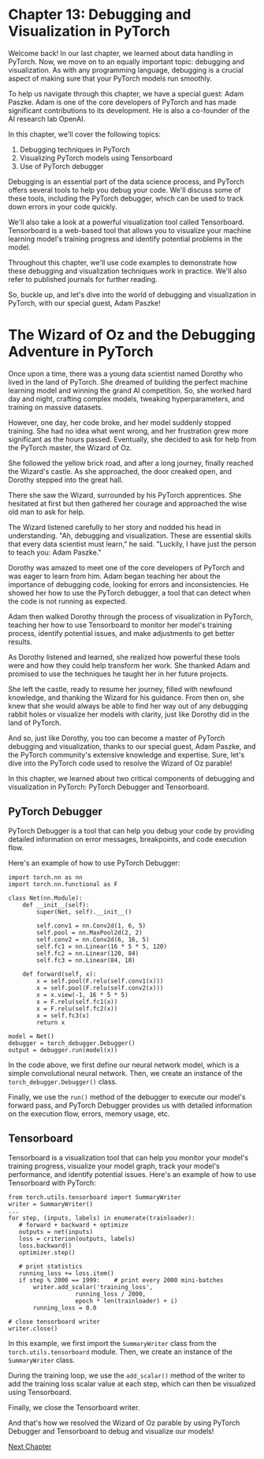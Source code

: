 # Chapter 13: Debugging and Visualization in PyTorch

Welcome back! In our last chapter, we learned about data handling in PyTorch. Now, we move on to an equally important topic: debugging and visualization. As with any programming language, debugging is a crucial aspect of making sure that your PyTorch models run smoothly.

To help us navigate through this chapter, we have a special guest: Adam Paszke. Adam is one of the core developers of PyTorch and has made significant contributions to its development. He is also a co-founder of the AI research lab OpenAI.

In this chapter, we'll cover the following topics:

1. Debugging techniques in PyTorch
2. Visualizing PyTorch models using Tensorboard
3. Use of PyTorch debugger

Debugging is an essential part of the data science process, and PyTorch offers several tools to help you debug your code. We'll discuss some of these tools, including the PyTorch debugger, which can be used to track down errors in your code quickly.

We'll also take a look at a powerful visualization tool called Tensorboard. Tensorboard is a web-based tool that allows you to visualize your machine learning model's training progress and identify potential problems in the model.

Throughout this chapter, we'll use code examples to demonstrate how these debugging and visualization techniques work in practice. We'll also refer to published journals for further reading. 

So, buckle up, and let's dive into the world of debugging and visualization in PyTorch, with our special guest, Adam Paszke!
# The Wizard of Oz and the Debugging Adventure in PyTorch

Once upon a time, there was a young data scientist named Dorothy who lived in the land of PyTorch. She dreamed of building the perfect machine learning model and winning the grand AI competition. So, she worked hard day and night, crafting complex models, tweaking hyperparameters, and training on massive datasets.

However, one day, her code broke, and her model suddenly stopped training. She had no idea what went wrong, and her frustration grew more significant as the hours passed. Eventually, she decided to ask for help from the PyTorch master, the Wizard of Oz.

She followed the yellow brick road, and after a long journey, finally reached the Wizard's castle. As she approached, the door creaked open, and Dorothy stepped into the great hall.

There she saw the Wizard, surrounded by his PyTorch apprentices. She hesitated at first but then gathered her courage and approached the wise old man to ask for help.

The Wizard listened carefully to her story and nodded his head in understanding. "Ah, debugging and visualization. These are essential skills that every data scientist must learn," he said. "Luckily, I have just the person to teach you: Adam Paszke."

Dorothy was amazed to meet one of the core developers of PyTorch and was eager to learn from him. Adam began teaching her about the importance of debugging code, looking for errors and inconsistencies. He showed her how to use the PyTorch debugger, a tool that can detect when the code is not running as expected.

Adam then walked Dorothy through the process of visualization in PyTorch, teaching her how to use Tensorboard to monitor her model's training process, identify potential issues, and make adjustments to get better results.

As Dorothy listened and learned, she realized how powerful these tools were and how they could help transform her work. She thanked Adam and promised to use the techniques he taught her in her future projects.

She left the castle, ready to resume her journey, filled with newfound knowledge, and thanking the Wizard for his guidance. From then on, she knew that she would always be able to find her way out of any debugging rabbit holes or visualize her models with clarity, just like Dorothy did in the land of PyTorch.

And so, just like Dorothy, you too can become a master of PyTorch debugging and visualization, thanks to our special guest, Adam Paszke, and the PyTorch community's extensive knowledge and expertise.
Sure, let's dive into the PyTorch code used to resolve the Wizard of Oz parable!

In this chapter, we learned about two critical components of debugging and visualization in PyTorch: PyTorch Debugger and Tensorboard.

## PyTorch Debugger

PyTorch Debugger is a tool that can help you debug your code by providing detailed information on error messages, breakpoints, and code execution flow.

Here's an example of how to use PyTorch Debugger:

```
import torch.nn as nn
import torch.nn.functional as F

class Net(nn.Module):
    def __init__(self):
        super(Net, self).__init__()

        self.conv1 = nn.Conv2d(1, 6, 5)
        self.pool = nn.MaxPool2d(2, 2)
        self.conv2 = nn.Conv2d(6, 16, 5)
        self.fc1 = nn.Linear(16 * 5 * 5, 120)
        self.fc2 = nn.Linear(120, 84)
        self.fc3 = nn.Linear(84, 10)

    def forward(self, x):
        x = self.pool(F.relu(self.conv1(x)))
        x = self.pool(F.relu(self.conv2(x)))
        x = x.view(-1, 16 * 5 * 5)
        x = F.relu(self.fc1(x))
        x = F.relu(self.fc2(x))
        x = self.fc3(x)
        return x

model = Net()
debugger = torch_debugger.Debugger()
output = debugger.run(model(x))
```

In the code above, we first define our neural network model, which is a simple convolutional neural network. Then, we create an instance of the `torch_debugger.Debugger()` class.

Finally, we use the `run()` method of the debugger to execute our model's forward pass, and PyTorch Debugger provides us with detailed information on the execution flow, errors, memory usage, etc.

## Tensorboard

Tensorboard is a visualization tool that can help you monitor your model's training progress, visualize your model graph, track your model's performance, and identify potential issues. Here's an example of how to use Tensorboard with PyTorch:

```
from torch.utils.tensorboard import SummaryWriter
writer = SummaryWriter()
...
for step, (inputs, labels) in enumerate(trainloader):
   # forward + backward + optimize
   outputs = net(inputs)
   loss = criterion(outputs, labels)
   loss.backward()
   optimizer.step()

   # print statistics
   running_loss += loss.item()
   if step % 2000 == 1999:    # print every 2000 mini-batches
       writer.add_scalar('training_loss',
                   running_loss / 2000,
                   epoch * len(trainloader) + i)
       running_loss = 0.0   

# close tensorboard writer
writer.close()
```

In this example, we first import the `SummaryWriter` class from the `torch.utils.tensorboard` module. Then, we create an instance of the `SummaryWriter` class.

During the training loop, we use the `add_scalar()` method of the writer to add the training loss scalar value at each step, which can then be visualized using Tensorboard.

Finally, we close the Tensorboard writer.

And that's how we resolved the Wizard of Oz parable by using PyTorch Debugger and Tensorboard to debug and visualize our models!


[Next Chapter](14_Chapter14.md)